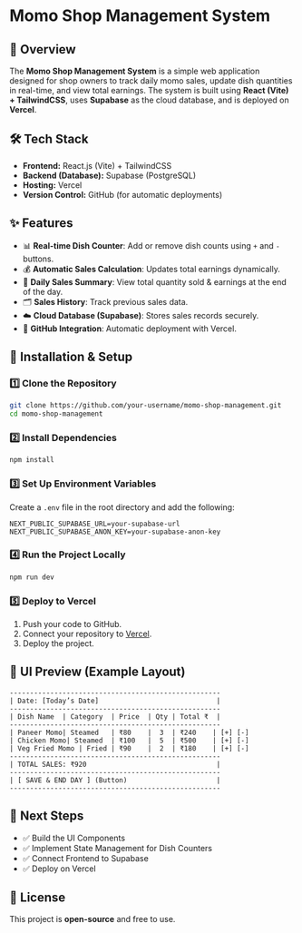 
# Momo Shop Management System

## 🚀 Overview
The **Momo Shop Management System** is a simple web application designed for shop owners to track daily momo sales, update dish quantities in real-time, and view total earnings. The system is built using **React (Vite) + TailwindCSS**, uses **Supabase** as the cloud database, and is deployed on **Vercel**.

## 🛠️ Tech Stack
- **Frontend:** React.js (Vite) + TailwindCSS
- **Backend (Database):** Supabase (PostgreSQL)
- **Hosting:** Vercel
- **Version Control:** GitHub (for automatic deployments)

## ✨ Features
- 📊 **Real-time Dish Counter**: Add or remove dish counts using `+` and `-` buttons.
- 💰 **Automatic Sales Calculation**: Updates total earnings dynamically.
- 📅 **Daily Sales Summary**: View total quantity sold & earnings at the end of the day.
- 🗂 **Sales History**: Track previous sales data.
- ☁️ **Cloud Database (Supabase)**: Stores sales records securely.
- 🚀 **GitHub Integration**: Automatic deployment with Vercel.

## 📌 Installation & Setup

### **1️⃣ Clone the Repository**
```bash
git clone https://github.com/your-username/momo-shop-management.git
cd momo-shop-management
```

### **2️⃣ Install Dependencies**
```bash
npm install
```

### **3️⃣ Set Up Environment Variables**
Create a `.env` file in the root directory and add the following:
```env
NEXT_PUBLIC_SUPABASE_URL=your-supabase-url
NEXT_PUBLIC_SUPABASE_ANON_KEY=your-supabase-anon-key
```

### **4️⃣ Run the Project Locally**
```bash
npm run dev
```

### **5️⃣ Deploy to Vercel**
1. Push your code to GitHub.
2. Connect your repository to [Vercel](https://vercel.com/).
3. Deploy the project.

## 📸 UI Preview (Example Layout)
```
----------------------------------------------------
| Date: [Today’s Date]                             |
----------------------------------------------------
| Dish Name  | Category  | Price  | Qty | Total ₹  |
----------------------------------------------------
| Paneer Momo| Steamed   | ₹80    |  3  | ₹240    | [+] [-]
| Chicken Momo| Steamed  | ₹100   |  5  | ₹500    | [+] [-]
| Veg Fried Momo | Fried | ₹90    |  2  | ₹180    | [+] [-]
----------------------------------------------------
| TOTAL SALES: ₹920                                |
----------------------------------------------------
| [ SAVE & END DAY ] (Button)                      |
----------------------------------------------------
```

## 📌 Next Steps
- ✅ Build the UI Components
- ✅ Implement State Management for Dish Counters
- ✅ Connect Frontend to Supabase
- ✅ Deploy on Vercel

## 📜 License
This project is **open-source** and free to use.

